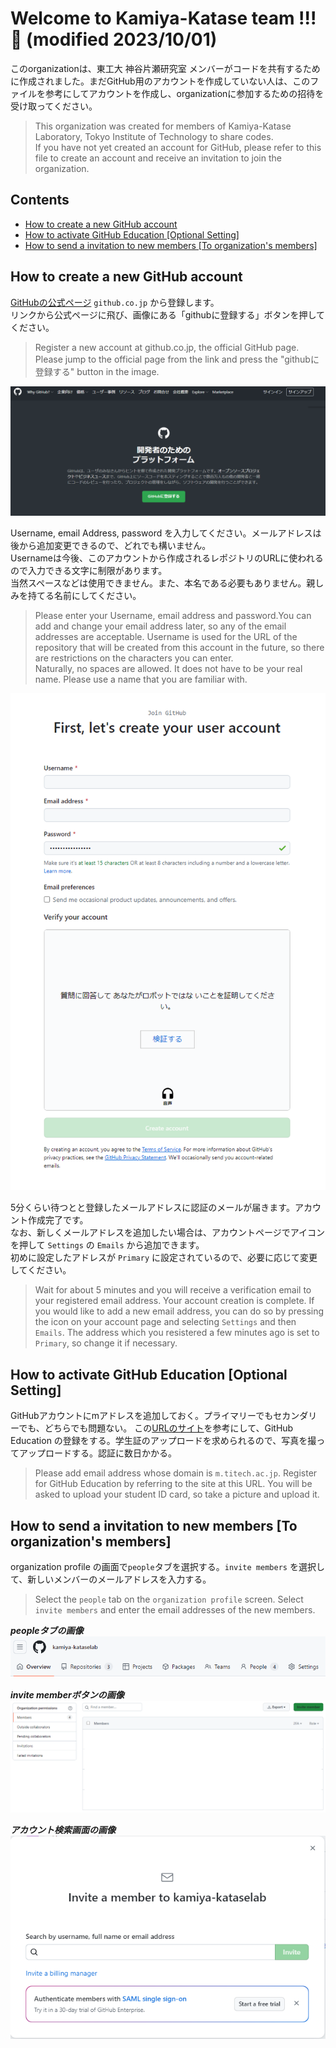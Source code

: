 # Welcome to Kamiya-Katase team !!! 🙌 (modified 2023/10/01)
このorganizationは、東工大 神谷片瀬研究室 メンバーがコードを共有するために作成されました。まだGitHub用のアカウントを作成していない人は、このファイルを参考にしてアカウントを作成し、organizationに参加するための招待を受け取ってください。
>This organization was created for members of Kamiya-Katase Laboratory, Tokyo Institute of Technology to share codes.  
>If you have not yet created an account for GitHub, please refer to this file to create an account and receive an invitation to join the organization.  

## Contents
- [How to create a new GitHub account](#how-to-create-a-new-gitHub-account)
- [How to activate GitHub Education [Optional Setting]](#how-to-activate-github-education-optional-setting)
- [How to send a invitation to new members [To organization's members]](#how-to-send-a-invitation-to-new-members-to-organization's-members)

## How to create a new GitHub account
[GitHubの公式ページ](https://github.co.jp/) ```github.co.jp``` から登録します。  
リンクから公式ページに飛び、画像にある「githubに登録する」ボタンを押してください。
>Register a new account at github.co.jp, the official GitHub page.  
>Please jump to the official page from the link and press the "githubに登録する" button in the image.

![公式ページの画面](/src_image/github_co_jp.png)

Username, email Address, password を入力してください。メールアドレスは後から追加変更できるので、どれでも構いません。  
Usernameは今後、このアカウントから作成されるレポジトリのURLに使われるので入力できる文字に制限があります。  
当然スペースなどは使用できません。また、本名である必要もありません。親しみを持てる名前にしてください。  
>Please enter your Username, email address and password.You can add and change your email address later, so any of the email addresses are acceptable.
>Username is used for the URL of the repository that will be created from this account in the future, so there are restrictions on the characters you can enter.  
>Naturally, no spaces are allowed. It does not have to be your real name. Please use a name that you are familiar with.  

![アカウント登録画面](/src_image/github_resister.png)

5分くらい待つとと登録したメールアドレスに認証のメールが届きます。アカウント作成完了です。  
なお、新しくメールアドレスを追加したい場合は、アカウントページでアイコンを押して ```Settings``` の ```Emails``` から追加できます。  
初めに設定したアドレスが ```Primary``` に設定されているので、必要に応じて変更してください。  
>Wait for about 5 minutes and you will receive a verification email to your registered email address. Your account creation is complete.
>If you would like to add a new email address, you can do so by pressing the icon on your account page and selecting ``Settings`` and then ``Emails``.
>The address which you resistered a few minutes ago is set to ``Primary``, so change it if necessary.

## How to activate GitHub Education [Optional Setting]
GitHubアカウントにmアドレスを追加しておく。プライマリーでもセカンダリーでも、どちらでも問題ない。
この[URLのサイト](https://qiita.com/Kobayashi2019/items/5adb9bde57691a770419)を参考にして、GitHub Education の登録をする。学生証のアップロードを求められるので、写真を撮ってアップロードする。認証に数日かかる。
>Please add email address whose domain is ```m.titech.ac.jp```.
>Register for GitHub Education by referring to the site at this URL.
>You will be asked to upload your student ID card, so take a picture and upload it.

## How to send a invitation to new members [To organization's members]
organization profile の画面で```people```タブを選択する。```invite members``` を選択して、新しいメンバーのメールアドレスを入力する。
>Select the ``people`` tab on the ``organization profile`` screen. Select ``invite members`` and enter the email addresses of the new members.

*__peopleタブの画像__*  
![peopleタブ](/src_image/people_tab.png)  
  

*__invite memberボタンの画像__*  
![invite_member](/src_image/invite_member_tab.png)  
  

*__アカウント検索画面の画像__*  
![search_emailadress](/src_image/search_account.png)    
